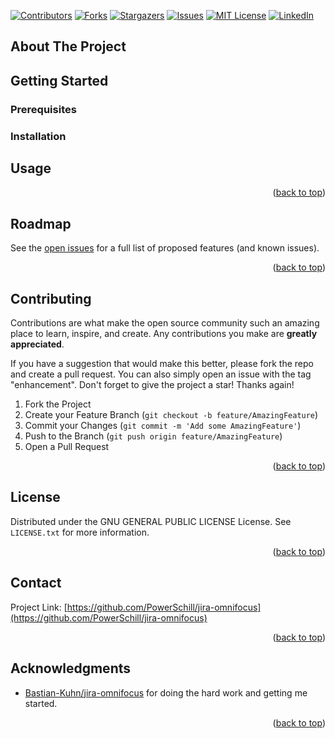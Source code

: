 <!-- Improved compatibility of back to top link: See: https://github.com/othneildrew/Best-README-Template/pull/73 -->
<a name="readme-top"></a>

<!-- PROJECT SHIELDS -->
<!--
*** I'm using markdown "reference style" links for readability.
*** Reference links are enclosed in brackets [ ] instead of parentheses ( ).
*** See the bottom of this document for the declaration of the reference variables
*** for contributors-url, forks-url, etc. This is an optional, concise syntax you may use.
*** https://www.markdownguide.org/basic-syntax/#reference-style-links
-->
[![Contributors][contributors-shield]][contributors-url]
[![Forks][forks-shield]][forks-url]
[![Stargazers][stars-shield]][stars-url]
[![Issues][issues-shield]][issues-url]
[![MIT License][license-shield]][license-url]
[![LinkedIn][linkedin-shield]][linkedin-url]

<!-- ABOUT THE PROJECT -->
## About The Project

<!-- GETTING STARTED -->
## Getting Started

### Prerequisites

### Installation

<!-- USAGE EXAMPLES -->
## Usage

<p align="right">(<a href="#readme-top">back to top</a>)</p>

<!-- ROADMAP -->
## Roadmap

<!-- - [ ] Feature 1
- [ ] Feature 2
- [ ] Feature 3
  - [ ] Nested Feature -->

See the [open issues](https://github.com/PowerSchill/jira-omnifocus/issues) for a full list of proposed features (and known issues).

<p align="right">(<a href="#readme-top">back to top</a>)</p>

<!-- CONTRIBUTING -->
## Contributing

Contributions are what make the open source community such an amazing place to learn, inspire, and create. Any contributions you make are **greatly appreciated**.

If you have a suggestion that would make this better, please fork the repo and create a pull request. You can also simply open an issue with the tag "enhancement".
Don't forget to give the project a star! Thanks again!

1. Fork the Project
2. Create your Feature Branch (`git checkout -b feature/AmazingFeature`)
3. Commit your Changes (`git commit -m 'Add some AmazingFeature'`)
4. Push to the Branch (`git push origin feature/AmazingFeature`)
5. Open a Pull Request

<p align="right">(<a href="#readme-top">back to top</a>)</p>

<!-- LICENSE -->
## License

Distributed under the GNU GENERAL PUBLIC LICENSE License. See `LICENSE.txt` for more information.

<p align="right">(<a href="#readme-top">back to top</a>)</p>

<!-- CONTACT -->
## Contact

Project Link: [https://github.com/PowerSchill/jira-omnifocus](https://github.com/PowerSchill/jira-omnifocus)

<p align="right">(<a href="#readme-top">back to top</a>)</p>

<!-- ACKNOWLEDGMENTS -->
## Acknowledgments

- [Bastian-Kuhn/jira-omnifocus](https://github.com/Bastian-Kuhn/jira-omnifocus) for doing the hard work and getting me started.

<p align="right">(<a href="#readme-top">back to top</a>)</p>

<!-- MARKDOWN LINKS & IMAGES -->
<!-- https://www.markdownguide.org/basic-syntax/#reference-style-links -->
[contributors-shield]: https://img.shields.io/github/contributors/PowerSchill/jira-omnifocus.svg?style=for-the-badge
[contributors-url]: https://github.com/PowerSchill/jira-omnifocus/graphs/contributors
[forks-shield]: https://img.shields.io/github/forks/PowerSchill/jira-omnifocus.svg?style=for-the-badge
[forks-url]: https://github.com/PowerSchill/jira-omnifocus/network/members
[stars-shield]: https://img.shields.io/github/stars/PowerSchill/jira-omnifocus.svg?style=for-the-badge
[stars-url]: https://github.com/PowerSchill/jira-omnifocus/stargazers
[issues-shield]: https://img.shields.io/github/issues/PowerSchill/jira-omnifocus.svg?style=for-the-badge
[issues-url]: https://github.com/PowerSchill/jira-omnifocus/issues
[license-shield]: https://img.shields.io/github/license/PowerSchill/jira-omnifocus.svg?style=for-the-badge
[license-url]: https://github.com/PowerSchill/jira-omnifocus/blob/master/LICENSE.txt
[linkedin-shield]: https://img.shields.io/badge/-LinkedIn-black.svg?style=for-the-badge&logo=linkedin&colorB=555
[linkedin-url]: https://linkedin.com/in/markschill
